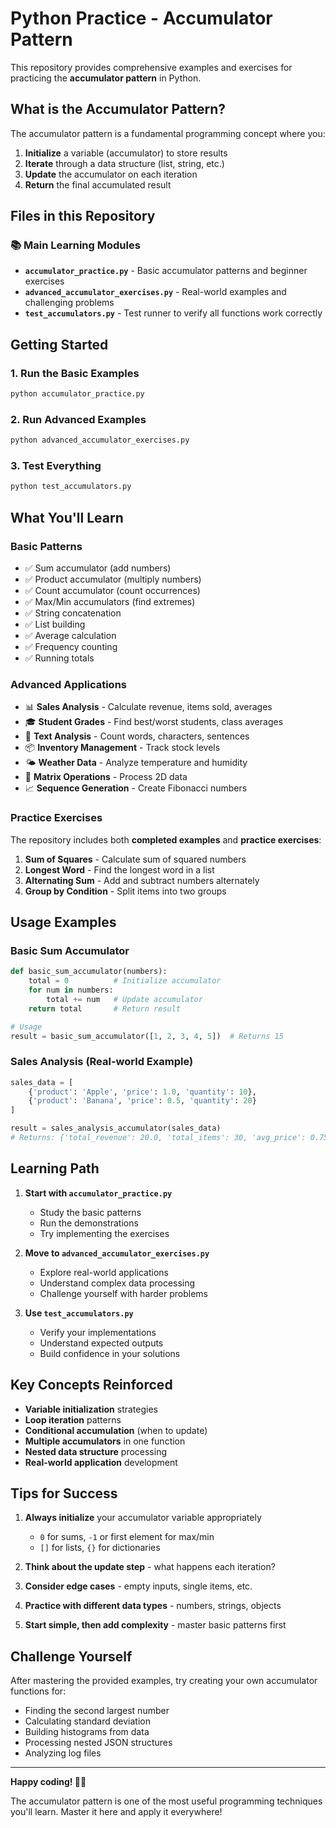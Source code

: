 # Python Practice - Accumulator Pattern

This repository provides comprehensive examples and exercises for practicing the **accumulator pattern** in Python.

## What is the Accumulator Pattern?

The accumulator pattern is a fundamental programming concept where you:
1. **Initialize** a variable (accumulator) to store results
2. **Iterate** through a data structure (list, string, etc.)
3. **Update** the accumulator on each iteration
4. **Return** the final accumulated result

## Files in this Repository

### 📚 Main Learning Modules

- **`accumulator_practice.py`** - Basic accumulator patterns and beginner exercises
- **`advanced_accumulator_exercises.py`** - Real-world examples and challenging problems
- **`test_accumulators.py`** - Test runner to verify all functions work correctly

## Getting Started

### 1. Run the Basic Examples
```bash
python accumulator_practice.py
```

### 2. Run Advanced Examples
```bash
python advanced_accumulator_exercises.py
```

### 3. Test Everything
```bash
python test_accumulators.py
```

## What You'll Learn

### Basic Patterns
- ✅ Sum accumulator (add numbers)
- ✅ Product accumulator (multiply numbers)
- ✅ Count accumulator (count occurrences)
- ✅ Max/Min accumulators (find extremes)
- ✅ String concatenation
- ✅ List building
- ✅ Average calculation
- ✅ Frequency counting
- ✅ Running totals

### Advanced Applications
- 📊 **Sales Analysis** - Calculate revenue, items sold, averages
- 🎓 **Student Grades** - Find best/worst students, class averages
- 📝 **Text Analysis** - Count words, characters, sentences
- 📦 **Inventory Management** - Track stock levels
- 🌤️ **Weather Data** - Analyze temperature and humidity
- 🔢 **Matrix Operations** - Process 2D data
- 📈 **Sequence Generation** - Create Fibonacci numbers

### Practice Exercises

The repository includes both **completed examples** and **practice exercises**:

1. **Sum of Squares** - Calculate sum of squared numbers
2. **Longest Word** - Find the longest word in a list
3. **Alternating Sum** - Add and subtract numbers alternately
4. **Group by Condition** - Split items into two groups

## Usage Examples

### Basic Sum Accumulator
```python
def basic_sum_accumulator(numbers):
    total = 0          # Initialize accumulator
    for num in numbers:
        total += num   # Update accumulator
    return total       # Return result

# Usage
result = basic_sum_accumulator([1, 2, 3, 4, 5])  # Returns 15
```

### Sales Analysis (Real-world Example)
```python
sales_data = [
    {'product': 'Apple', 'price': 1.0, 'quantity': 10},
    {'product': 'Banana', 'price': 0.5, 'quantity': 20}
]

result = sales_analysis_accumulator(sales_data)
# Returns: {'total_revenue': 20.0, 'total_items': 30, 'avg_price': 0.75}
```

## Learning Path

1. **Start with `accumulator_practice.py`**
   - Study the basic patterns
   - Run the demonstrations
   - Try implementing the exercises

2. **Move to `advanced_accumulator_exercises.py`**
   - Explore real-world applications
   - Understand complex data processing
   - Challenge yourself with harder problems

3. **Use `test_accumulators.py`**
   - Verify your implementations
   - Understand expected outputs
   - Build confidence in your solutions

## Key Concepts Reinforced

- **Variable initialization** strategies
- **Loop iteration** patterns
- **Conditional accumulation** (when to update)
- **Multiple accumulators** in one function
- **Nested data structure** processing
- **Real-world application** development

## Tips for Success

1. **Always initialize** your accumulator variable appropriately
   - `0` for sums, `-1` or first element for max/min
   - `[]` for lists, `{}` for dictionaries

2. **Think about the update step** - what happens each iteration?

3. **Consider edge cases** - empty inputs, single items, etc.

4. **Practice with different data types** - numbers, strings, objects

5. **Start simple, then add complexity** - master basic patterns first

## Challenge Yourself

After mastering the provided examples, try creating your own accumulator functions for:
- Finding the second largest number
- Calculating standard deviation
- Building histograms from data
- Processing nested JSON structures
- Analyzing log files

---

**Happy coding! 🐍✨**

The accumulator pattern is one of the most useful programming techniques you'll learn. Master it here and apply it everywhere!